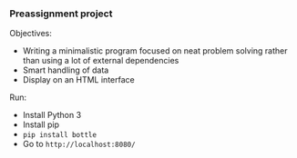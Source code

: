 ### Preassignment project

Objectives:

* Writing a minimalistic program focused on neat problem solving rather than using a lot of external dependencies
* Smart handling of data
* Display on an HTML interface

Run:

* Install Python 3
* Install pip
* `pip install bottle`
* Go to `http://localhost:8080/`


